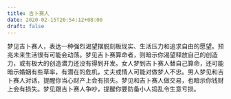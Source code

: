 ```yaml
---
title: 吉卜赛人
date: 2020-02-15T20:54:12+08:00
draft: false
---
```


梦见吉卜赛人，表达一种强烈渴望摆脱刻板现实、生活压力和追求自由的愿望。预兆未来生活很有可能会动荡。梦见吉卜赛算命者，则暗示你渴望释放自己的创造力，或有极大的创造潜力还没有得到开发。女人梦到吉卜赛人替自己算命，还可能暗示婚姻有些草率，有潜在的危机，丈夫或情人可能对做梦人不忠。男人梦见和吉卜赛人对话，提醒你当心财产上会有损失。梦见和吉卜赛人做交易，也暗示你钱财上会有损失。梦见跟吉卜赛人争吵，提醒你要防备小人捣乱令生意亏损。